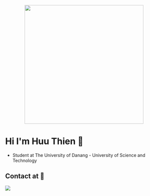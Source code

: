 <p align="center"><img src="https://i.pinimg.com/564x/c2/cd/b2/c2cdb2eef0f239376dd4c0256d90ae36.jpg" height="380px"/></p>

# Hi I'm Huu Thien 🤡
<ul>
  <li>Student at The University of Danang - University of Science and Technology</li>
</ul>

<h2 >Contact at 💌</h2>
  <a href="https://www.facebook.com/nguyenhuuthien1804">
    <img src="https://user-images.githubusercontent.com/87054146/131863627-c1c4380e-e4d6-43b8-b94c-3f70f6d53b24.png">
  </a>

